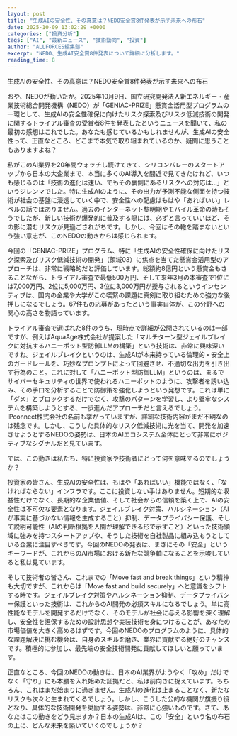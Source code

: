 ```yaml
---
layout: post
title: "生成AIの安全性、その真意は？NEDO安全賞8件発表が示す未来への布石"
date: 2025-10-09 13:02:29 +0000
categories: ["投資分析"]
tags: ["AI", "最新ニュース", "技術動向", "投資"]
author: "ALLFORCES編集部"
excerpt: "NEDO、生成AI安全賞8件発表について詳細に分析します。"
reading_time: 8
---
```


生成AIの安全性、その真意は？NEDO安全賞8件発表が示す未来への布石

おや、NEDOが動いたか。2025年10月9日、国立研究開発法人新エネルギー・産業技術総合開発機構（NEDO）が「GENIAC-PRIZE」懸賞金活用型プログラムの一環として、生成AIの安全性確保に向けたリスク探索及びリスク低減技術の開発に関するトライアル審査の受賞者8件を発表したというニュースを聞いて、私の最初の感想はこれでした。あなたも感じているかもしれませんが、生成AIの安全性って、正直なところ、どこまで本気で取り組まれているのか、疑問に思うこともありますよね？

私がこのAI業界を20年間ウォッチし続けてきて、シリコンバレーのスタートアップから日本の大企業まで、本当に多くのAI導入を間近で見てきたけれど、いつも感じるのは「技術の進化は速い、でもその裏側にあるリスクへの対応は…」というジレンマでした。特に生成AIのように、その出力が予測不能な側面を持つ技術が社会の基盤に浸透していく中で、安全性への配慮はもはや「あればいい」レベルの話ではありません。過去のインターネット黎明期やモバイル革命の時もそうでしたが、新しい技術が爆発的に普及する際には、必ずと言っていいほど、その影に潜むリスクが見過ごされがちです。しかし、今回はその轍を踏まないという強い意志が、このNEDOの動きからは感じられます。

今回の「GENIAC-PRIZE」プログラム、特に「生成AIの安全性確保に向けたリスク探索及びリスク低減技術の開発」（領域03）に焦点を当てた懸賞金活用型のアプローチは、非常に戦略的だと評価しています。総額約8億円という懸賞金もさることながら、トライアル審査で最低500万円、そして来年3月の本審査で1位には7,000万円、2位に5,000万円、3位に3,000万円が授与されるというインセンティブは、国内の企業や大学がこの喫緊の課題に真剣に取り組むための強力な後押しになるでしょう。67件もの応募があったという事実自体が、この分野への関心の高さを物語っています。

トライアル審査で選ばれた8件のうち、現時点で詳細が公開されているのは一部ですが、例えばAquaAge株式会社が提案した「マルチターン型ジェイルブレイクに対抗するハニーポット型防御LLMの構築」という技術は、非常に興味深いですね。ジェイルブレイクというのは、生成AIが本来持っている倫理的・安全上のガードレールを、巧妙なプロンプトによって回避させ、不適切な出力を引き出す行為のこと。これに対して「ハニーポット型防御LLM」というのは、まるでサイバーセキュリティの世界で使われるハニーポットのように、攻撃者を誘い込み、その手口を分析することで防御策を強化しようという発想です。これは単に「ダメ」とブロックするだけでなく、攻撃のパターンを学習し、より堅牢なシステムを構築しようとする、一歩進んだアプローチだと言えるでしょう。IPconnect株式会社の名前も挙がっていますが、詳細な技術内容がまだ不明なのは残念です。しかし、こうした具体的なリスク低減技術に光を当て、開発を加速させようとするNEDOの姿勢は、日本のAIエコシステム全体にとって非常にポジティブなシグナルだと見ています。

では、この動きは私たち、特に投資家や技術者にとって何を意味するのでしょうか？

投資家の皆さん、生成AIの安全性は、もはや「あればいい」機能ではなく、「なければならない」インフラです。ここに投資しない手はありません。短期的な収益性だけでなく、長期的な企業価値、そして社会からの信頼を築く上で、AIの安全性は不可欠な要素となります。ジェイルブレイク対策、ハルシネーション（AIが事実に基づかない情報を生成すること）抑制、データプライバシー保護、そして説明可能性（AIの判断根拠を人間が理解できる形で示すこと）といった技術領域に強みを持つスタートアップや、そうした技術を自社製品に組み込もうとしている企業に注目すべきです。今回のNEDOの発表は、まさにその「安全」というキーワードが、これからのAI市場における新たな競争軸になることを示唆していると私は見ています。

そして技術者の皆さん、これまでの「Move fast and break things」という精神も大切ですが、これからは「Move fast and build securely」へと意識をシフトする時です。ジェイルブレイク対策やハルシネーション抑制、データプライバシー保護といった技術は、これからのAI開発の必須スキルになるでしょう。単に高性能なモデルを開発するだけでなく、そのモデルが社会に与える影響を深く理解し、安全性を担保するための設計思想や実装技術を身につけることが、あなたの市場価値を大きく高めるはずです。今回のNEDOのプログラムのように、具体的な課題解決に挑む機会は、自身のスキルを磨き、業界に貢献する絶好のチャンスです。積極的に参加し、最先端の安全技術開発に貢献してほしいと願っています。

正直なところ、今回のNEDOの動きは、日本のAI業界がようやく「攻め」だけでなく「守り」にも本腰を入れ始めた証拠だと、私は前向きに捉えています。もちろん、これはまだ始まりに過ぎません。生成AIの進化は止まることなく、新たなリスクも次々と生まれてくるでしょう。しかし、こうした公的な機関が旗振り役となり、具体的な技術開発を奨励する姿勢は、非常に心強いものです。さて、あなたはこの動きをどう見ますか？日本の生成AIは、この「安全」という名の布石の上に、どんな未来を築いていくのでしょうか？

